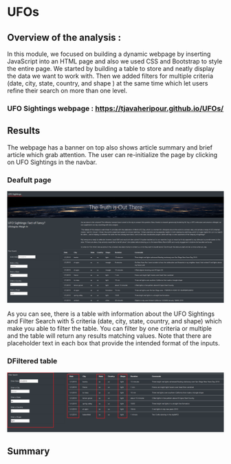# UFOs

## Overview of the analysis :

In this module, we focused on building a dynamic webpage by inserting JavaScript into an HTML page and also we used CSS and Bootstrap to style the entire page.
We started by building a table to store and neatly display the data we want to work with. Then we added filters for multiple criteria (date, city, state, country, and shape ) at the same time which let users refine their search on more than one level.

### UFO Sightings webpage : https://tjavaheripour.github.io/UFOs/

## Results
The webpage has a banner on top also shows article summary and brief article which grab attention. The user can re-initialize the page by clicking on UFO Sightings in the navbar.

### Deafult page
![Default.PNG](https://github.com/tjavaheripour/UFOs/blob/main/screenshots/Default.PNG)

As you can see, there is a table with information about the UFO Sightings and Filter Search with 5 criteria (date, city, state, country, and shape) which make you able to filter the table. You can filter by one criteria or multiple and the table will return any results matching values.
Note that there are placeholder text in each box that provide the intended format of the inputs.

### DFiltered table
![filtered.png](https://github.com/tjavaheripour/UFOs/blob/main/screenshots/filtered.png)

## Summary
